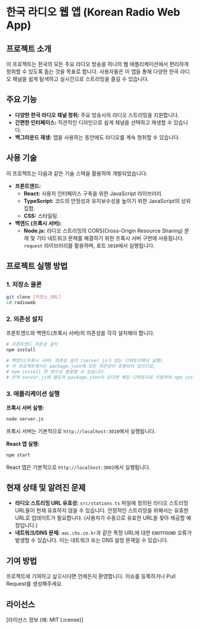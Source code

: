 # 한국 라디오 웹 앱 (Korean Radio Web App)

## 프로젝트 소개

이 프로젝트는 한국의 모든 주요 라디오 방송을 하나의 웹 애플리케이션에서 편리하게 청취할 수 있도록 돕는 것을 목표로 합니다. 사용자들은 이 앱을 통해 다양한 한국 라디오 채널을 쉽게 탐색하고 실시간으로 스트리밍을 즐길 수 있습니다.

## 주요 기능

*   **다양한 한국 라디오 채널 청취:** 주요 방송사의 라디오 스트리밍을 지원합니다.
*   **간편한 인터페이스:** 직관적인 디자인으로 쉽게 채널을 선택하고 재생할 수 있습니다.
*   **백그라운드 재생:** 앱을 사용하는 동안에도 라디오를 계속 청취할 수 있습니다.

## 사용 기술

이 프로젝트는 다음과 같은 기술 스택을 활용하여 개발되었습니다:

*   **프론트엔드:**
    *   **React:** 사용자 인터페이스 구축을 위한 JavaScript 라이브러리.
    *   **TypeScript:** 코드의 안정성과 유지보수성을 높이기 위한 JavaScript의 상위 집합.
    *   **CSS:** 스타일링.
*   **백엔드 (프록시 서버):**
    *   **Node.js:** 라디오 스트리밍의 CORS(Cross-Origin Resource Sharing) 문제 및 기타 네트워크 문제를 해결하기 위한 프록시 서버 구현에 사용됩니다. `request` 라이브러리를 활용하며, 포트 `3010`에서 실행됩니다.

## 프로젝트 실행 방법

### 1. 저장소 클론

```bash
git clone [저장소_URL]
cd radioweb
```

### 2. 의존성 설치

프론트엔드와 백엔드(프록시 서버)의 의존성을 각각 설치해야 합니다.

```bash
# 프론트엔드 의존성 설치
npm install

# 백엔드(프록시 서버) 의존성 설치 (server.js가 있는 디렉토리에서 실행)
# 이 프로젝트에서는 package.json에 모든 의존성이 포함되어 있으므로,
# npm install 한 번으로 충분할 수 있습니다.
# 만약 server.js에 별도의 package.json이 있다면 해당 디렉토리로 이동하여 npm install을 실행하세요.
```

### 3. 애플리케이션 실행

**프록시 서버 실행:**

```bash
node server.js
```
프록시 서버는 기본적으로 `http://localhost:3010`에서 실행됩니다.

**React 앱 실행:**

```bash
npm start
```
React 앱은 기본적으로 `http://localhost:3002`에서 실행됩니다.

## 현재 상태 및 알려진 문제

*   **라디오 스트리밍 URL 유효성:** `src/stations.ts` 파일에 정의된 라디오 스트리밍 URL들이 현재 유효하지 않을 수 있습니다. 안정적인 스트리밍을 위해서는 유효한 URL로 업데이트가 필요합니다. (사용자가 수동으로 유효한 URL을 찾아 제공할 예정입니다.)
*   **네트워크/DNS 문제:** `aac.cbs.co.kr`과 같은 특정 URL에 대한 `ENOTFOUND` 오류가 발생할 수 있습니다. 이는 네트워크 또는 DNS 설정 문제일 수 있습니다.

## 기여 방법

프로젝트에 기여하고 싶으시다면 언제든지 환영합니다. 이슈를 등록하거나 Pull Request를 생성해주세요.

## 라이선스

[라이선스 정보 (예: MIT License)]